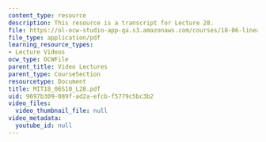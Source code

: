 ```yaml
---
content_type: resource
description: This resource is a transcript for Lecture 28.
file: https://ol-ocw-studio-app-qa.s3.amazonaws.com/courses/18-06-linear-algebra-spring-2010/9697b309089fad2aefcbf5779c5bc3b2_MIT18_06S10_L28.pdf
file_type: application/pdf
learning_resource_types:
- Lecture Videos
ocw_type: OCWFile
parent_title: Video Lectures
parent_type: CourseSection
resourcetype: Document
title: MIT18_06S10_L28.pdf
uid: 9697b309-089f-ad2a-efcb-f5779c5bc3b2
video_files:
  video_thumbnail_file: null
video_metadata:
  youtube_id: null
---
```

